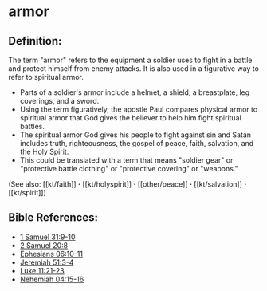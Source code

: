 # armor #

## Definition: ##

The term "armor" refers to the equipment a soldier uses to fight in a battle and protect himself from enemy attacks. It is also used in a figurative way to refer to spiritual armor.

* Parts of a soldier's armor include a helmet, a shield, a breastplate, leg coverings, and a sword.
* Using the term figuratively, the apostle Paul compares physical armor to spiritual armor that God gives the believer to help him fight spiritual battles.
* The spiritual armor God gives his people to fight against sin and Satan includes truth, righteousness, the gospel of peace, faith, salvation, and the Holy Spirit.
* This could be translated with a term that means "soldier gear" or "protective battle clothing" or "protective covering" or "weapons."

(See also: [[kt/faith]] **·** [[kt/holyspirit]] **·** [[other/peace]] **·** [[kt/salvation]] **·** [[kt/spirit]])

## Bible References: ##

* [1 Samuel 31:9-10](en/tn/1sa/help/31/09)
* [2 Samuel 20:8](en/tn/2sa/help/20/08)
* [Ephesians 06:10-11](en/tn/eph/help/06/10)
* [Jeremiah 51:3-4](en/tn/jer/help/51/03)
* [Luke 11:21-23](en/tn/luk/help/11/21)
* [Nehemiah 04:15-16](en/tn/neh/help/04/15)